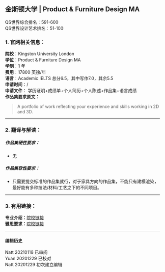 ## 金斯顿大学 | Product & Furniture Design MA

QS世界综合排名：591-600  
QS世界设计艺术排名：51-100


### 1. 官网相关信息：

**院校**：Kingston University London  
**学位**：Product & Furniture Design MA  
**学制**：1 年  
**费用**：17800 英镑/年  
**语言**：Academic IELTS 总分6.5，其中写作7.0，其余5.5  
**申请时间**：/  
**申请文件**： 学历证明+成绩单+个人简历+个人陈述+作品集+语言成绩  
**作品集要求原文：**   

>A portfolio of work reflecting your experience and skills working in 2D and 3D.



---


### 2. 翻译与解读：

##### 作品集硬性要求：
- 无

##### 作品集软性要求：

- 只需要提交标准的作品集就行，对于家具方向的作品集，不能只有建模渲染，最好能有多种技法/材料/工艺之下的不同项目。



---


### 3. 有用链接：

**专业介绍：**[院校链接](https://www.kingston.ac.uk/postgraduate/courses/product-furniture-design-ma/)  
**雅思要求：**[院校链接](https://www.kingston.ac.uk/international/studying-at-kingston/language-requirements/)  


---


#### 编辑历史  
Natt 20210116 已审阅  
Yuan 20201229 已校对  
Natt 20201229 初次建立编辑  

